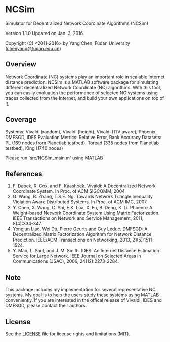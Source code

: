 # NCSim

Simulator for Decentralized Network Coordinate Algorithms (NCSim) 

Version 1.1.0 
Updated on Jan. 3, 2016

Copyright (C) <2011-2016> by Yang Chen, Fudan University (chenyang@fudan.edu.cn)


## Overview

Network Coordinate (NC) systems play an important role in scalable Internet distance prediction. NCSim is a MATLAB software package for simulating different decentralized Network Coordinate (NC) algorithms. With this tool, you can easily evaluation the performance of selected NC systems using traces collected from the Internet, and build your own applications on top of it.

## Coverage

Systems: Vivaldi (random), Vivaldi (height), Vivaldi (TIV aware), Phoenix, DMFSGD, IDES
Evaluation Metrics: Relative Error, Rank Accuracy
Datasets: PL (169 nodes from Planetlab testbed), Toread (335 nodes from Planetlab testbed), King (1740 nodes)

Please run 'src/NCSim_main.m' using MATLAB

## References

1. F. Dabek, R. Cox, and F. Kaashoek. Vivaldi: A Decentralized Network Coordinate System. In Proc. of ACM SIGCOMM, 2004.
2. G. Wang, B. Zhang, T.S.E. Ng. Towards Network Triangle Inequality Violation Aware Distributed Systems. In Proc. of ACM IMC, 2007.
3. Y. Chen, X. Wang, C. Shi, E.K. Lua, X. Fu, B. Deng, X. Li. Phoenix: A Weight-based Network Coordinate System Using Matrix Factorization. IEEE Transactions on Network and Service Management, 2011, 8(4):334-347.
4. Yongjun Liao, Wei Du, Pierre Geurts and Guy Leduc. DMFSGD: A Decentralized Matrix Factorization Algorithm for Network Distance Prediction. IEEE/ACM Transactions on Networking, 2013, 21(5):1511-1524.
5. Y. Mao, L. Saul, and J. M. Smith. IDES: An Internet Distance Estimation Service for Large Network. IEEE Journal on Selected Areas in Communications (JSAC), 2006, 24(12):2273-2284.

## Note

This package includes my implementation for several representative NC systems. My goal is to help the users study these systems using MATLAB conveniently. If you are interested in the offical release of Vivaldi, IDES and DMFSGD, please contact their authors.


## License

See the [LICENSE](LICENSE.md) file for license rights and limitations (MIT). 
